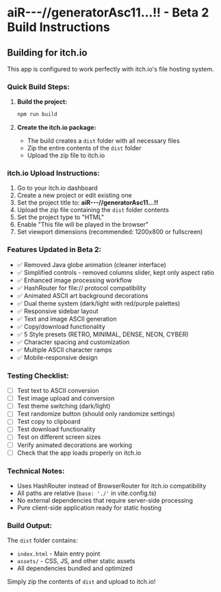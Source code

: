 # aiR---//generatorAsc11...!! - Beta 2 Build Instructions

## Building for itch.io

This app is configured to work perfectly with itch.io's file hosting system.

### Quick Build Steps:

1. **Build the project:**
   ```bash
   npm run build
   ```

2. **Create the itch.io package:**
   - The build creates a `dist` folder with all necessary files
   - Zip the entire contents of the `dist` folder
   - Upload the zip file to itch.io

### itch.io Upload Instructions:

1. Go to your itch.io dashboard
2. Create a new project or edit existing one
3. Set the project title to: **aiR---//generatorAsc11...!!**
4. Upload the zip file containing the `dist` folder contents
5. Set the project type to "HTML" 
6. Enable "This file will be played in the browser"
7. Set viewport dimensions (recommended: 1200x800 or fullscreen)

### Features Updated in Beta 2:

- ✅ Removed Java globe animation (cleaner interface)
- ✅ Simplified controls - removed columns slider, kept only aspect ratio
- ✅ Enhanced image processing workflow
- ✅ HashRouter for file:// protocol compatibility
- ✅ Animated ASCII art background decorations
- ✅ Dual theme system (dark/light with red/purple palettes)
- ✅ Responsive sidebar layout
- ✅ Text and image ASCII generation
- ✅ Copy/download functionality
- ✅ 5 Style presets (RETRO, MINIMAL, DENSE, NEON, CYBER)
- ✅ Character spacing and customization
- ✅ Multiple ASCII character ramps
- ✅ Mobile-responsive design

### Testing Checklist:

- [ ] Test text to ASCII conversion
- [ ] Test image upload and conversion
- [ ] Test theme switching (dark/light)
- [ ] Test randomize button (should only randomize settings)
- [ ] Test copy to clipboard
- [ ] Test download functionality
- [ ] Test on different screen sizes
- [ ] Verify animated decorations are working
- [ ] Check that the app loads properly on itch.io

### Technical Notes:

- Uses HashRouter instead of BrowserRouter for itch.io compatibility
- All paths are relative (`base: './'` in vite.config.ts)
- No external dependencies that require server-side processing
- Pure client-side application ready for static hosting

### Build Output:

The `dist` folder contains:
- `index.html` - Main entry point
- `assets/` - CSS, JS, and other static assets
- All dependencies bundled and optimized

Simply zip the contents of `dist` and upload to itch.io!